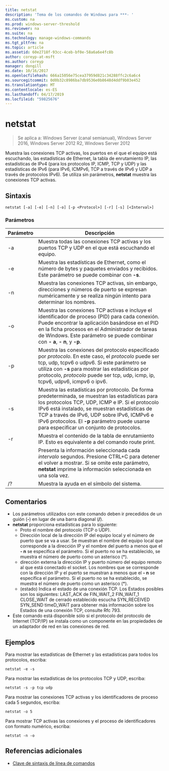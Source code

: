 ```yaml
---
title: netstat
description: 'Tema de los comandos de Windows para ***- '
ms.custom: na
ms.prod: windows-server-threshold
ms.reviewer: na
ms.suite: na
ms.technology: manage-windows-commands
ms.tgt_pltfrm: na
ms.topic: article
ms.assetid: 60e2718f-93cc-4ceb-bf0e-58a6a6e4fc8b
author: coreyp-at-msft
ms.author: coreyp
manager: dongill
ms.date: 10/16/2017
ms.openlocfilehash: 666a15056e75cea37959d821c34288ffc2c6a6c4
ms.sourcegitcommit: 0d0b32c8986ba7db9536e0b8648d4ddf9b03e452
ms.translationtype: MT
ms.contentlocale: es-ES
ms.lasthandoff: 04/17/2019
ms.locfileid: "59825676"
---
```

# <a name="netstat"></a>netstat

>Se aplica a: Windows Server (canal semianual), Windows Server 2016, Windows Server 2012 R2, Windows Server 2012

Muestra las conexiones TCP activas, los puertos en el que el equipo está escuchando, las estadísticas de Ethernet, la tabla de enrutamiento IP, las estadísticas de IPv4 (para los protocolos IP, ICMP, TCP y UDP) y las estadísticas de IPv6 (para IPv6, ICMPv6, TCP a través de IPv6 y UDP a través de protocolos IPv6). Se utiliza sin parámetros, **netstat** muestra las conexiones TCP activas. 

## <a name="syntax"></a>Sintaxis
```
netstat [-a] [-e] [-n] [-o] [-p <Protocol>] [-r] [-s] [<Interval>]
```

### <a name="parameters"></a>Parámetros
|Parámetro|Descripción|
|-------|--------|
|-a|Muestra todas las conexiones TCP activas y los puertos TCP y UDP en el que está escuchando el equipo.|
|-e|Muestra las estadísticas de Ethernet, como el número de bytes y paquetes enviados y recibidos. Este parámetro se puede combinar con **-s**.|
|-n|Muestra las conexiones TCP activas, sin embargo, direcciones y números de puerto se expresan numéricamente y se realiza ningún intento para determinar los nombres.|
|-o|Muestra las conexiones TCP activas e incluye el identificador de proceso (PID) para cada conexión. Puede encontrar la aplicación basándose en el PID en la ficha procesos en el Administrador de tareas de Windows. Este parámetro se puede combinar con **- a**, **- n**, y **-p**.|
|-p <Protocol>|Muestra las conexiones del protocolo especificado por *protocolo*. En este caso, el *protocolo* puede ser tcp, udp, tcpv6 o udpv6. Si este parámetro se utiliza con **-s** para mostrar las estadísticas por protocolo, *protocolo* puede ser tcp, udp, icmp, ip, tcpv6, udpv6, icmpv6 o ipv6.|
|-s|Muestra las estadísticas por protocolo. De forma predeterminada, se muestran las estadísticas para los protocolos TCP, UDP, ICMP e IP. Si el protocolo IPv6 está instalado, se muestran estadísticas de TCP a través de IPv6, UDP sobre IPv6, ICMPv6 e IPv6 protocolos. El **-p** parámetro puede usarse para especificar un conjunto de protocolos.|
|-r|Muestra el contenido de la tabla de enrutamiento IP. Esto es equivalente a del comando route print.|
|<Interval>|Presenta la información seleccionada cada *intervalo* segundos. Presione CTRL+C para detener el volver a mostrar. Si se omite este parámetro, **netstat** imprime la información seleccionada en una sola vez.|
|/?|Muestra la ayuda en el símbolo del sistema.|

## <a name="remarks"></a>Comentarios
-   Los parámetros utilizados con este comando deben ir precedidos de un guión (**-**) en lugar de una barra diagonal (**/**).
-   **netstat** proporciona estadísticas para lo siguiente:
    -   Proto el nombre del protocolo (TCP o UDP).
    -   Dirección local de la dirección IP del equipo local y el número de puerto que se va a usar. Se muestran el nombre del equipo local que corresponde a la dirección IP y el nombre del puerto a menos que el **- n** se especifica el parámetro. Si el puerto no se ha establecido, se muestra el número de puerto como un asterisco (*).
    -   dirección externa la dirección IP y puerto número del equipo remoto al que está conectado el socket. Los nombres que se corresponde con la dirección IP y el puerto se muestran a menos que el **- n** se especifica el parámetro. Si el puerto no se ha establecido, se muestra el número de puerto como un asterisco (*).
    -   (estado) Indica el estado de una conexión TCP. Los Estados posibles son los siguientes: LAST_ACK de FIN_WAIT_2 FIN_WAIT_1 CLOSE_WAIT de cerrado establecido escucha SYN_RECEIVED SYN_SEND timeD_WAIT para obtener más información sobre los Estados de una conexión TCP, consulte Rfc 793.
-   Este comando está disponible sólo si el protocolo del protocolo de Internet (TCP/IP) se instala como un componente en las propiedades de un adaptador de red en las conexiones de red.

## <a name="BKMK_Examples"></a>Ejemplos
Para mostrar las estadísticas de Ethernet y las estadísticas para todos los protocolos, escriba:
```
netstat -e -s
```
Para mostrar las estadísticas de los protocolos TCP y UDP, escriba:
```
netstat -s -p tcp udp
```
Para mostrar las conexiones TCP activas y los identificadores de proceso cada 5 segundos, escriba:
```
netstat -o 5
```
Para mostrar TCP activas las conexiones y el proceso de identificadores con formato numérico, escriba:
```
netstat -n -o
```

## <a name="additional-references"></a>Referencias adicionales
-   [Clave de sintaxis de línea de comandos](command-line-syntax-key.md)
